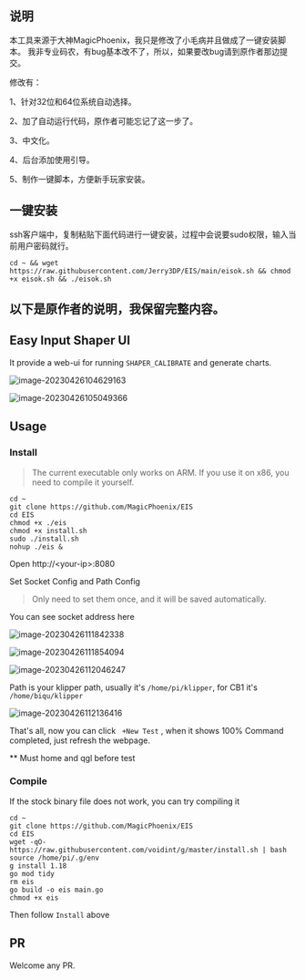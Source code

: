 ## 说明
本工具来源于大神MagicPhoenix，我只是修改了小毛病并且做成了一键安装脚本。
我非专业码农，有bug基本改不了，所以，如果要改bug请到原作者那边提交。

修改有：

1、针对32位和64位系统自动选择。

2、加了自动运行代码，原作者可能忘记了这一步了。

3、中文化。

4、后台添加使用引导。

5、制作一键脚本，方便新手玩家安装。


## 一键安装
ssh客户端中，复制粘贴下面代码进行一键安装，过程中会说要sudo权限，输入当前用户密码就行。
```shell
cd ~ && wget https://raw.githubusercontent.com/Jerry3DP/EIS/main/eisok.sh && chmod +x eisok.sh && ./eisok.sh
```


## 以下是原作者的说明，我保留完整内容。





## Easy Input Shaper UI

It provide a web-ui for running `SHAPER_CALIBRATE` and generate charts.

![image-20230426104629163](https://img.mpx.wiki/i/2023/04/26/6448908838c9c.webp)

![image-20230426105049366](https://img.mpx.wiki/i/2023/04/26/6448918c644f5.webp)



## Usage 

### Install 

> The current executable only works on ARM. If you use it on x86, you need to compile it yourself.

```shell
cd ~
git clone https://github.com/MagicPhoenix/EIS
cd EIS
chmod +x ./eis
chmod +x install.sh
sudo ./install.sh  
nohup ./eis &
```

Open http://\<your-ip\>:8080

Set Socket Config and Path Config

> Only need to set them once, and it will be saved automatically.

You can see socket address here

![image-20230426111842338](https://img.mpx.wiki/i/2023/04/26/64489814881e9.webp) 

![image-20230426111854094](https://img.mpx.wiki/i/2023/04/26/6448981fb07cf.webp)

![image-20230426112046247](https://img.mpx.wiki/i/2023/04/26/64489890f037c.webp)

Path is your klipper path, usually it's `/home/pi/klipper`, for CB1 it's `/home/biqu/klipper`

![image-20230426112136416](https://img.mpx.wiki/i/2023/04/26/644898c2c4d69.webp)

That's all, now you can click ` +New Test` , when it shows 100% Command completed, just refresh the webpage.

** Must home and qgl before test 



### Compile

If the stock binary file does not work, you can try compiling it

```shell
cd ~
git clone https://github.com/MagicPhoenix/EIS
cd EIS
wget -qO- https://raw.githubusercontent.com/voidint/g/master/install.sh | bash
source /home/pi/.g/env
g install 1.18
go mod tidy 
rm eis
go build -o eis main.go 
chmod +x eis

```

Then follow `Install` above 

## PR

Welcome any PR. 
